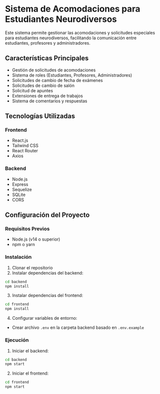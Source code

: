 # Sistema de Acomodaciones para Estudiantes Neurodiversos

Este sistema permite gestionar las acomodaciones y solicitudes especiales para estudiantes neurodiversos, facilitando la comunicación entre estudiantes, profesores y administradores.

## Características Principales

- Gestión de solicitudes de acomodaciones
- Sistema de roles (Estudiantes, Profesores, Administradores)
- Solicitudes de cambio de fecha de exámenes
- Solicitudes de cambio de salón
- Solicitud de apuntes
- Extensiones de entrega de trabajos
- Sistema de comentarios y respuestas

## Tecnologías Utilizadas

### Frontend
- React.js
- Tailwind CSS
- React Router
- Axios

### Backend
- Node.js
- Express
- Sequelize
- SQLite
- CORS

## Configuración del Proyecto

### Requisitos Previos
- Node.js (v14 o superior)
- npm o yarn

### Instalación

1. Clonar el repositorio
2. Instalar dependencias del backend:
```bash
cd backend
npm install
```

3. Instalar dependencias del frontend:
```bash
cd frontend
npm install
```

4. Configurar variables de entorno:
- Crear archivo `.env` en la carpeta backend basado en `.env.example`

### Ejecución

1. Iniciar el backend:
```bash
cd backend
npm start
```

2. Iniciar el frontend:
```bash
cd frontend
npm start
```
